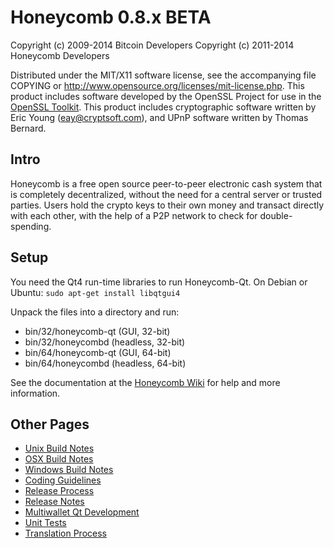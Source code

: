 Honeycomb 0.8.x BETA
====================

Copyright (c) 2009-2014 Bitcoin Developers
Copyright (c) 2011-2014 Honeycomb Developers

Distributed under the MIT/X11 software license, see the accompanying
file COPYING or http://www.opensource.org/licenses/mit-license.php.
This product includes software developed by the OpenSSL Project for use in the [OpenSSL Toolkit](http://www.openssl.org/). This product includes
cryptographic software written by Eric Young ([eay@cryptsoft.com](mailto:eay@cryptsoft.com)), and UPnP software written by Thomas Bernard.


Intro
---------------------
Honeycomb is a free open source peer-to-peer electronic cash system that is
completely decentralized, without the need for a central server or trusted
parties.  Users hold the crypto keys to their own money and transact directly
with each other, with the help of a P2P network to check for double-spending.


Setup
---------------------
You need the Qt4 run-time libraries to run Honeycomb-Qt. On Debian or Ubuntu:
	`sudo apt-get install libqtgui4`

Unpack the files into a directory and run:

- bin/32/honeycomb-qt (GUI, 32-bit)
- bin/32/honeycombd (headless, 32-bit)
- bin/64/honeycomb-qt (GUI, 64-bit)
- bin/64/honeycombd (headless, 64-bit)

See the documentation at the [Honeycomb Wiki](http://honeycomb.info)
for help and more information.


Other Pages
---------------------
- [Unix Build Notes](build-unix.md)
- [OSX Build Notes](build-osx.md)
- [Windows Build Notes](build-msw.md)
- [Coding Guidelines](coding.md)
- [Release Process](release-process.md)
- [Release Notes](release-notes.md)
- [Multiwallet Qt Development](multiwallet-qt.md)
- [Unit Tests](unit-tests.md)
- [Translation Process](translation_process.md)
